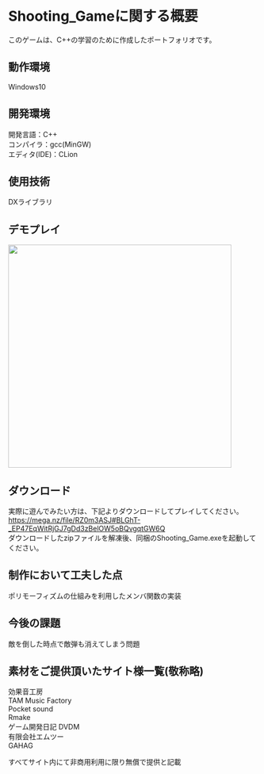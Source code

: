 # Shooting_Gameに関する概要
このゲームは、C++の学習のために作成したポートフォリオです。
## 動作環境
Windows10
## 開発環境
開発言語：C++  
コンパイラ：gcc(MinGW)  
エディタ(IDE)：CLion  
## 使用技術
DXライブラリ
## デモプレイ
<img src="./cmake-build-debug/demo_play.gif" width="450px">  

## ダウンロード
実際に遊んでみたい方は、下記よりダウンロードしてプレイしてください。  
https://mega.nz/file/RZ0m3ASJ#BLGhT-_EP47EqWitRjGJ7gDd3zBelOW5oBQvgqtGW6Q  
ダウンロードしたzipファイルを解凍後、同梱のShooting_Game.exeを起動してください。
## 制作において工夫した点
ポリモーフィズムの仕組みを利用したメンバ関数の実装
## 今後の課題
敵を倒した時点で敵弾も消えてしまう問題
## 素材をご提供頂いたサイト様一覧(敬称略)
効果音工房  
TAM Music Factory  
Pocket sound  
Rmake  
ゲーム開発日記 DVDM  
有限会社エムツー  
GAHAG  

すべてサイト内にて非商用利用に限り無償で提供と記載

